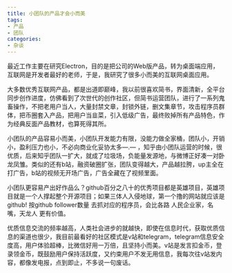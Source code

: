 ```yaml
---
title: 小团队的产品才会小而美
tags: 
- 产品
- 团队
categories:
- 杂谈
---
```


最近工作主要在研究Electron，目的是把公司的Web版产品，转为桌面端应用，互联网是开发者最好的老师，于是，我研究了很多小而美的互联网桌面应用。

大多数优秀互联网产品，都是出道即巅峰，我以前很喜欢简书，界面清新，全平台同步创作进度，仿佛看到了次世代的创作社区，但简书运营团队，进行了一系列鬼畜操作，不把老用户当人，大量封禁文章，封锁外链，删文集章节，攻击程序员群体，把币圈套入产品，把用户当韭菜，引入低级广告，最终败掉所有产品特色，作为经典反面产品教材，也算死得其所。

小团队的产品容易小而美，小团队开发能力有限，没能力做全家桶，团队小，开销小，盈利压力也小，不必向商业化妥协太多—.— ，知乎由小团队运营的时候，很优质，后来知乎团队一扩大，就成了垃圾场，负能量发源地，与微博正好凑一对卧龙凤雏。类似的还有b站，融资破圈扩张，团队变得越大，产品越拉胯，up主全在打广告，b站的视频无开场广告，广告全藏在了视频里面。

小团队更容易产出好作品么？github百分之八十的优秀项目都是英雄项目，英雄项目就是一个人撑起整个开源项目；如果三体人入侵地球，第一个撸的网站就应该是github! 按github follower数量 去抓对应的程序员，会比各路 人民企业家，名嘴，天龙人 更有价值。

优质信息交流的频率越高，人类社会进步的就越快，即使在信息时代，获取优质信息的渠道也很少，我目前最看好的社区模式是v站和telegram，telegram信息安全度高，用户体验超棒，比微信好用一万倍，且坚持小而美。v站是发言扣金币，登录领金币，既鼓励用户保持活跃度，又约束用户不发无用信息，我每次往v站发内容，都像发电报，点到即止，不多说一句废话。